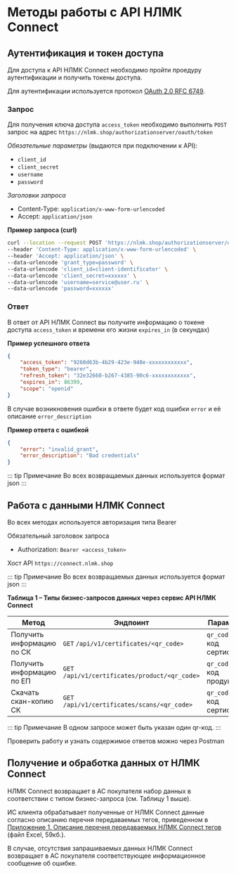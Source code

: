 # Методы работы с API НЛМК Connect

## Аутентификация и токен доступа

Для доступа к API НЛМК Connect необходимо пройти проедуру аутентификации и получить токены доступа.

Для аутентификации используется протокол [OAuth 2.0 RFC 6749](https://tools.ietf.org/html/rfc6749).

### Запрос
Для получения ключа доступа `access_token` необходимо выполнить `POST` запрос на адрес `https://nlmk.shop/authorizationserver/oauth/token`

*Обязательные параметры* (выдаются при подключении к API):
* `client_id`
* `client_secret`
* `username`
* `password`

*Заголовки запроса*
* Content-Type: `application/x-www-form-urlencoded`
* Accept: `application/json`


**Пример запроса (curl)**
``` bash
curl --location --request POST 'https://nlmk.shop/authorizationserver/oauth/token' \
--header 'Content-Type: application/x-www-form-urlencoded' \
--header 'Accept: application/json' \
--data-urlencode 'grant_type=password' \
--data-urlencode 'client_id=client-identificator' \
--data-urlencode 'client_secret=хххххх' \
--data-urlencode 'username=service@user.ru' \
--data-urlencode 'password=хххххх'
```

### Ответ

В ответ от API НЛМК Connect вы получите информацию о токене доступа `access_token` и времени его жизни `expires_in` (в секундах)

**Пример успешного ответа**
``` json
{
    "access_token": "9260d63b-4b29-423e-948e-xxxxxxxxxxxx",
    "token_type": "bearer",
    "refresh_token": "32e32660-b267-4385-90c6-xxxxxxxxxxxx",
    "expires_in": 86399,
    "scope": "openid"
}
```

В случае возникновения ошибки в ответе будет код ошибки `error` и её описание `error_description`

**Пример ответа с ошибкой**
``` json
{
    "error": "invalid_grant",
    "error_description": "Bad credentials"
}
```
::: tip Примечание
Во всех возвращаемых данных используется формат json
:::

## Работа с данными НЛМК Connect

Во всех методах используется авторизация типа Bearer

Обязательный заголовок запроса
* Authorization: `Bearer <access_token>`

Хост API `https://connect.nlmk.shop`

::: tip Примечание
Во всех возвращаемых данных используется формат json
:::


**Таблица 1 – Типы бизнес-запросов данных через сервис API НЛМК Connect**

|  Метод |  Эндпоинт |  Параметры |  Результат |
|---|---|---|---|
| Получить информацию по СК  | `GET` `/api/v1/certificates/<qr_code>`  | `qr_code` - код сертификата  |  Данные сертификата качества |
| Получить информацию по ЕП  | `GET` `/api/v1/certificates/product/<qr_code>`  | `qr_code` - код продукции  |  Данные единицы продукции |
| Скачать скан-копию СК  | `GET` `/api/v1/certificates/scans/<qr_code>`  | `qr_code` - код сертификата  |  pdf файл |

::: tip Примечание
В одном запросе может быть указан один qr-код.
:::

Проверить работу и узнать содержимое ответов можно через Postman

## Получение и обработка данных от НЛМК Connect

НЛМК Connect возвращает в АС покупателя набор данных в соответствии с типом бизнес-запроса (см. Таблицу 1 выше).

ИС клиента обрабатывает полученные от НЛМК Connect данные согласно описанию перечня передаваемых тегов, приведенном в [Приложение 1. Описание перечня передаваемых НЛМК Connect тегов](https://doc.nlmk.online/Product_API_Data_Specification.xlsx) (файл Excel, 59кб.).
 
В случае, отсутствия запрашиваемых данных НЛМК Connect возвращает в АС покупателя соответствующее информационное сообщение об ошибке.
